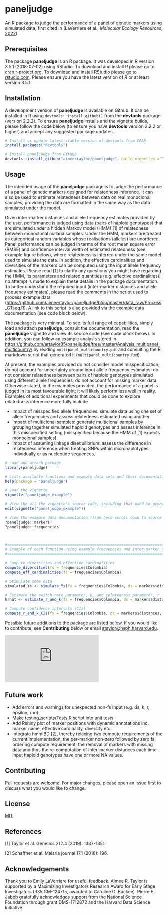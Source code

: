 # paneljudge
An R package to judge the performance of a panel of genetic markers using simulated data; first cited in (LaVerriere et al., *Molecular Ecology Resources*, [2022](https://doi.org/10.1111/1755-0998.13622)).

## Prerequisites

The package **paneljudge** is an R package. It was developed in R version 3.5.1 (2018-07-02) using RStudio. 
To download and install R please go to [cran.r-project.org](https://cran.r-project.org).
To download and install RStudio please go to [rstudio.com](https://rstudio.com/). 
Please ensure you have the latest version of R or at least version 3.5.1. 

## Installation

A development version of **paneljudge** is available on Github. 
It can be installed in R using `devtools::install_github()` from the **devtools** package (version 2.2.2).
To ensure **paneljudge** installs and the vignette builds, please follow the code below (to ensure you have **devtools** version 2.2.2 or higher) and accept any suggested package updates. 

```r
# Install or update latest stable version of devtools from CRAN
install.packages("devtools")

# Install paneljudge from GitHub 
devtools::install_github("aimeertaylor/paneljudge", build_vignettes = TRUE)
```

## Usage

The intended usage of the **paneljudge** package is to judge the performance of a panel of genetic markers designed for relatedness inference. 
It can also be used to estimate relatedness between data on real monoclonal samples, providing the data are formatted in the same way as the data simulated under the model.

Given inter-marker distances and allele frequency estimates provided by the user, performance is judged using data (pairs of haploid genotypes) that are simulated under a hidden Markov model (HMM) [1] of relatedness between monoclonal malaria samples. Under the HMM, markers are treated as categorical random variables whose realisations (alleles) are unordered. Panel performance can be judged in terms of the root mean square error (RMSE) and confidence interval width of estimated relatedness (see example figure below), where relatedness is inferred under the same model used to simulate the data. In addition, the effective cardinalities and diversities of the markers can be computed using the input allele frequency estimates. Please read [1] to clarify any questions you might have regarding the HMM, its parameters and related quantities (e.g. effective cardinalities); no attempt is made to explain these details in the package documentation. To better understand the required input (inter-marker distances and allele frequency estimates), please read the comments in the script used to process example data (https://github.com/aimeertaylor/paneljudge/blob/master/data_raw/Process_GTseq.R). A link to this script is also provided via the example data documentation (see code block below). 

The package is very minimal. To see its full range of capabilities, simply load and attach **paneljudge**, consult the documentation, read the **paneljudge** vignette and view its source code (see code block below). In addition, you can follow an example analysis stored in https://github.com/artaylor85/paneljudge/tree/master/Analysis_multipanel_multicountry/ by reading `multipanel_multicountry.pdf` and consulting the R markdown script that generated it (`multipanel_multicountry.Rmd`). 

At present, the examples provided do not consider model misspecification; do not account for uncertainty around input allele frequency estimates; do not consider relatedness between pairs of haploid genotypes simulated using different allele frequencies; do not account for missing marker data. Otherwise stated, in the examples provided, the performance of a panel is judged in its most favourable light; it will likely perform less well in reality. Examples of additional experiments that could be done to explore relatedness inference more fully include 

- Impact of misspecified allele frequencies: simulate data using one set of allele frequencies and assess relatedness estimated using another. 
- Impact of multiclonal samples: generate multiclonal samples by grouping together simulated haploid genotypes and assess inference in this misspecified setting (misspecified because the HMM of [1] expects monoclonal samples). 
- Impact of assuming linkage disequilibrium: assess the difference in relatedness inference when treating SNPs within microhaplotypes individually or as nucleotide sequences. 


```r
# Load and attach package
library(paneljudge)

# Lists available functions and example data sets and their documentation
help(package = "paneljudge")

# Load the vignette
vignette("paneljudge_example")

# View the all the vignette's source code, including that used to generate plots
edit(vignette("paneljudge_example"))

# View the example data documentation (from here scroll down to source and click on the link)
?paneljudge::markers
?paneljudge::frequencies



#===============================================================================
# Example of each function using example frequencies and inter-marker distances
#===============================================================================

# Compute diversities and effective cardinalities
compute_diversities(fs = frequencies$Colombia)
compute_eff_cardinalities(fs = frequencies$Colombia)

# Stimulate some data
simulated_Ys <- simulate_Ys(fs = frequencies$Colombia, ds = markers$distances, r = 0.25, k = 5)

# Estimate the switch rate parameter, k, and relatedness parameter, r
krhat <- estimate_r_and_k(fs = frequencies$Colombia, ds = markers$distances, Ys = simulated_Ys)

# Compute confidence intervals (CIs)
compute_r_and_k_CIs(fs = frequencies$Colombia, ds = markers$distances, khat = krhat['khat'], rhat = krhat['rhat'])
```

Possible future additions to the package are listed below. If you would like to contribute, see **Contributing** below or email ataylor@hsph.harvard.edu. 

![An example plot of confidence intervals around relatedness estimates based on data simulated for four different panels using frequencies from four different countries](https://github.com/artaylor85/paneljudge/blob/master/Analysis_multipanel_multicountry/multipanel_multicountry_files/figure-latex/plot%20CIs-1.pdf)


## Future work
- Add errors and warnings for unexpected non-fs input (e.g. ds, k, r, epsilon, rho)
- Make testing_scripts/Tests.R script into unit tests
- Add Rshiny plot of marker positions with dynamic annotations inc. marker name, effective cardinality, diversity etc. 
- Integrate hmmIBD [2], thereby relaxing two compute requirements of the current implementation: the per-marker non-zero followed by zero fs ordering compute requirement; the removal of markers with missing data and thus the re-computation of inter-marker distances each time input haploid genotypes have one or more NA values. 

## Contributing

Pull requests are welcome. For major changes, please open an issue first to discuss what you would like to change.

## License
[MIT](https://choosealicense.com/licenses/mit/)

## References 
[1] Taylor et al. Genetics 212.4 (2019): 1337-1351.

[2] Schaffner et al. Malaria journal 17.1 (2018): 196.

## Acknowledgements 
Thank you to Emily LaVerriere for useful feedback. Aimee R. Taylor is supported by a Maximizing Investigators Research Award for Early Stage Investigators (R35 GM-124715, awarded to Caroline O. Buckee). Pierre E. Jabob gratefully acknowledges support from the National Science Foundation through grant DMS-1712872 and the Harvard Data Science Initiative.
